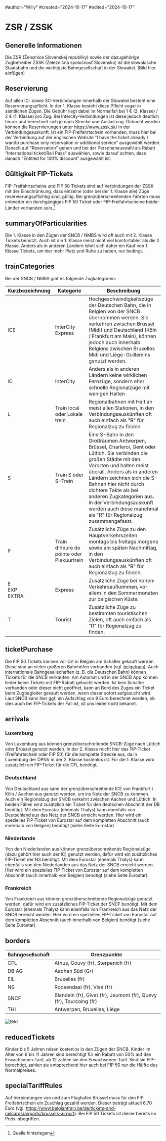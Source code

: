 #author="Willy"
#created="2024-10-17"
#edited="2024-10-17"

# ZSR / ZSSK

## Generelle Informationen

Die ZSR (Železnice Slovenskej republiky) sowie der dazugehörige Zugbetreiber ZSSK (Železničná spoločnosť Slovensko) ist die slowakische Staatsbahn und die wichtigste Bahngesellschaft in der Slowakei.
(Bild hier einfügen)

## Reservierung

Auf allen IC- sowie SC-Verbindungen innerhalb der Slowakei besteht eine Reservierungspflicht. In der 1. Klasse besteht diese Pflicht sogar in sämtlichen Zügen. Die Gebühr liegt dabei im Normalfall bei 1 € (2. Klasse) / 2 € (1. Klasse) pro Zug. Bei Intercity-Verbindungen ist diese jedoch deutlich teurer und berechnet sich je nach Strecke und Auslastung.
Gebucht werden können die Reservierungen unter https://www.zssk.sk/ in der Verbindungsauskunft. Ist ein FIP-Freifahrtschein vorhanden, muss hier bei der Verbindung auf der englischen Website "I have the ticket already I wantto purchase only reservation or additional service" ausgewählt werden. Danach auf "Reservation" gehen und bei der Personenauswahl als Rabatt "International ticket/Rail Pass" auswählen, sowie darauf achten, dass danach "Entitled for 100% discount" ausgewählt ist.

## Gültigkeit FIP-Tickets

FIP-Freifahrtscheine und FIP 50 Tickets sind auf Verbindungen der ZSSK mit der Einschränkung, dass einzelne (oder bei der 1. Klasse alle) Züge reservierungspflichtig sind, gültig. Bei grenzüberschreitenden Fahrten muss entweder ein durchgängiges FIP 50 Ticket oder FIP-Freifahrtscheine beider Länder vorhanden sein.[^1]

## summaryOfParticularities

Die 1. Klasse in den Zügen der SNCB / NMBS wird oft auch mit 2. Klasse Tickets benutzt. Auch ist die 1. Klasse meist nicht viel komfortabler als die 2. Klasse. Anders als in anderen Ländern lohnt sich daher ein Kauf von 1. Klasse Tickets, um hier mehr Platz und Ruhe zu haben, nur bedingt.

## trainCategories

Bei der SNCB / NMBS gibt es folgende Zugkategorien:

| Kurzbezeichnung       | Kategorie                                 | Beschreibung                                                                                                                                                                                                                                                                                                                                                                          |
| --------------------- | ----------------------------------------- | ------------------------------------------------------------------------------------------------------------------------------------------------------------------------------------------------------------------------------------------------------------------------------------------------------------------------------------------------------------------------------------- |
| ICE                   | InterCity Express                         | Hochgeschwindigkeitszüge der Deutschen Bahn, die in Belgien von der SNCB übernommen werden. Sie verkehren zwischen Brüssel (Midi) und Deutschland (Köln / Frankfurt am Main), können jedoch auch innerhalb Belgiens zwischen Bruxelles Midi und Liège-Guillemins genutzt werden.                                                                                                      |
| IC                    | InterCity                                 | Anders als in anderen Ländern keine wirklichen Fernzüge, sondern eher schnelle Regionalzüge mit wenigen Halten                                                                                                                                                                                                                                                                        |
| L                     | Train local oder Lokale trein             | Regionalbahnen mit Halt an meist allen Stationen, in den Verbindungsauskünften oft auch einfach als "R" für Regionalzug zu finden                                                                                                                                                                                                                                                     |
| S                     | Train S oder S-Trein                      | Eine S-Bahn in den Großräumen Antwerpen, Brüssel, Charleroi, Gent oder Lüttich. Sie verbinden die großen Städte mit den Vororten und halten meist überall. Anders als in anderen Ländern zeichnen sich die S-Bahnen hier nicht durch dichtere Takte als bei anderen Zugkategorien aus. In der Verbindungsauskunft werden auch diese manchmal als "R" für Regionalzug zusammengefasst. |
| P                     | Train d’heure de pointe oder Piekuurtrein | Zusätzliche Züge zu den Hauptverkehrszeiten montags bis freitags morgens sowie am späten Nachmittag, in den Verbindungsauskünften oft auch einfach als "R" für Regionalzug zu finden.                                                                                                                                                                                                 |
| E <br> EXP <br> EXTRA | Express                                   | Zusätzliche Züge bei hohem Verkehrsaufkommen, vor allem in den Sommermonaten zur belgischen Küste.                                                                                                                                                                                                                                                                                    |
| T                     | Tourist                                   | Zusätzliche Züge zu bestimmten touristischen Zielen, oft auch einfach als "R" für Regionalzug zu finden.                                                                                                                                                                                                                                                                              |

## ticketPurchase

Die FIP 50 Tickets können vor Ort in Belgien am Schalter gekauft werden. Diese sind an vielen größeren Bahnhöfen vorhanden (vgl. [belgetrain](https://www.belgiantrain.be/de/station-information)). Auch internationale Bahngesellschaften (z. B. die Deutschen Bahn) können Tickets für die SNCB verkaufen. Am Automat und in der SNCB App können leider keine Tickets mit FIP-Rabatt gebucht werden.
Ist kein Schalter vorhanden oder dieser nicht geöffnet, kann an Bord des Zuges ein Ticket beim Zugbegleiter gekauft werden, wenn dieser sofort aufgesucht wird. Laut SNCB kann hier ggf. ein Aufschlag von 9 Euro berechnet werden, ob dies auch bei FIP-Tickets der Fall ist, ist uns leider nicht bekannt.

## arrivals

### Luxemburg

Von Luxemburg aus können grenzüberschreitende SNCB-Züge nach Lüttich oder Brüssel genutzt werden. In der 2. Klasse reicht hier das FIP-Ticket (Freifahrtschein oder FIP 50) für die komplette Strecke aus, da in Luxemburg der ÖPNV in der 2. Klasse kostenlos ist. Für die 1. Klasse wird zusätzlich ein FIP-Ticket für die CFL benötigt.

### Deutschland

Von Deutschland aus kann der grenzüberschreitende ICE von Frankfurt / Köln / Aachen aus genutzt werden, um ins Netz der SNCB zu kommen. Auch ein Regionalzug der SNCB verkehrt zwischen Aachen und Lüttich. In beiden Fällen wird zusätzlich ein Ticket für den deutschen Abschnitt der DB benötigt. Mit dem Eurostar (ehemals Thalys) kann ebenfalls von Deutschland aus das Netz der SNCB erreicht werden. Hier wird ein spezielles FIP-Ticket von Eurostar auf dem kompletten Abschnitt (auch innerhalb von Belgien) benötigt (siehe Seite Eurostar)

### Niederlande

Von den Niederlanden aus können grenzüberschreitende Regionalzüge (dazu gehört hier auch der IC) genutzt werden, dafür wird ein zusätzliches FIP-Ticket der NS benötigt. Mit dem Eurostar (ehemals Thalys) kann ebenfalls von den Niederlanden aus das Netz der SNCB erreicht werden. Hier wird ein spezielles FIP-Ticket von Eurostar auf dem kompletten Abschnitt (auch innerhalb von Belgien) benötigt (siehe Seite Eurostar).

### Frankreich

Von Frankreich aus können grenzüberschreitende Regionalzüge genutzt werden, dafür wird ein zusätzliches FIP-Ticket der SNCF benötigt. Mit dem Eurostar (ehemals Thalys) kann ebenfalls von Frankreich aus das Netz der SNCB erreicht werden. Hier wird ein spezielles FIP-Ticket von Eurostar auf dem kompletten Abschnitt (auch innerhalb von Belgien) benötigt (siehe Seite Eurostar).

## borders

| Bahngesellschaft | Grenzpunkte                                                         |
| ---------------- | ------------------------------------------------------------------- |
| CFL              | Athus, Gouvy (fr), Sterpenich (fr)                                  |
| DB AG            | Aachen Süd (Gr)                                                     |
| EIL              | Bruxelles (fr)                                                      |
| NS               | Roosendaal (fr), Visé (fr)                                          |
| SNCF             | Blandain (fr), Givet (fr), Jeumont (fr), Quévy (fr), Tourcoing (fr) |
| THI              | Antwerpen, Bruxelles, Liège                                         |

![Bild](https://upload.wikimedia.org/wikipedia/commons/4/43/M6_Rail_Car_R01_%28cropped%29.jpg)

## reducedTickets

Kinder bis 5 Jahren reisen kostenlos in den Zügen der SNCB. Kinder im Alter von 6 bis 11 Jahren sind berechtigt für ein Rabatt von 50% auf den Erwachsenen-Tarif, ab 12 zahlen sie den Erwachsenen-Tarif. Sind sie FIP-berechtigt, zahlen sie entsprechend hier auch bei FIP 50 nur die Hälfte des Normalpreises.

## specialTariffRules

Auf Verbindungen von und zum Flughafen Brüssel muss für den FIP Freifahrtschein ein Zuschlag gezahlt werden. Dieser beträgt aktuell 6,70 Euro (vgl. https://www.belgiantrain.be/de/tickets-and-railcards/airports/brussels-airport). Bei FIP 50 Tickets ist dieser bereits im Preis inbegriffen.

[^1]: Quelle hinterlegen
